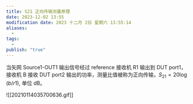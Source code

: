 ```yaml
---
title: S21 正向传输测量原理
date: 2023-12-02 13:55
modification date: 2023 十二月 2日 星期六 13:55:14
aliases:
  - 
tags:
  - 
publish: "true"
---
```


当矢网 Source1-OUT1 输出信号经过 reference 接收机 R1 输出到 DUT port1，接收机 B 接收 DUT port2 输出的功率，测量比值被称为正向传输，$S_{21}=20\log(b/r1)$, 单位 dB。

![[20210114035700636.gif]]
